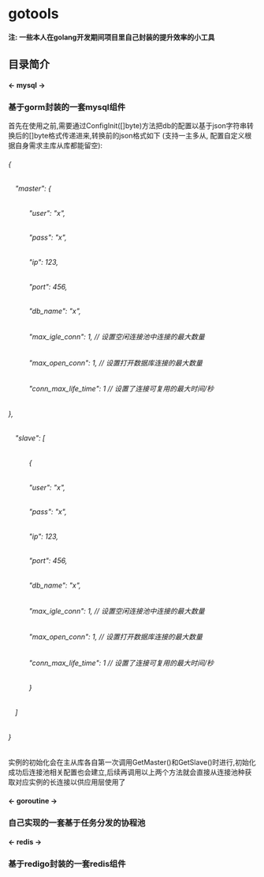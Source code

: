 # gotools
#### 注: 一些本人在golang开发期间项目里自己封装的提升效率的小工具
## 目录简介
#### <- mysql ->
### 基于gorm封装的一套mysql组件
首先在使用之前,需要通过ConfigInit([]byte)方法把db的配置以基于json字符串转换后的[]byte格式传递进来,转换前的json格式如下 (支持一主多从, 配置自定义根据自身需求主库从库都能留空):
###### {
###### &emsp;"master": {
###### &emsp;&emsp;&emsp;"user": "x",
###### &emsp;&emsp;&emsp;"pass": "x",
###### &emsp;&emsp;&emsp;"ip": 123,
###### &emsp;&emsp;&emsp;"port": 456,
###### &emsp;&emsp;&emsp;"db_name": "x",
###### &emsp;&emsp;&emsp;"max_igle_conn": 1, // 设置空闲连接池中连接的最大数量
###### &emsp;&emsp;&emsp;"max_open_conn": 1, // 设置打开数据库连接的最大数量
###### &emsp;&emsp;&emsp;"conn_max_life_time": 1 // 设置了连接可复用的最大时间/秒
######	},
###### &emsp;"slave": [
###### &emsp;&emsp;&emsp;{
###### &emsp;&emsp;&emsp;"user": "x",
###### &emsp;&emsp;&emsp;"pass": "x",
###### &emsp;&emsp;&emsp;"ip": 123,
###### &emsp;&emsp;&emsp;"port": 456,
###### &emsp;&emsp;&emsp;"db_name": "x",
###### &emsp;&emsp;&emsp;"max_igle_conn": 1, // 设置空闲连接池中连接的最大数量
###### &emsp;&emsp;&emsp;"max_open_conn": 1, // 设置打开数据库连接的最大数量
###### &emsp;&emsp;&emsp;"conn_max_life_time": 1 // 设置了连接可复用的最大时间/秒
###### &emsp;&emsp;&emsp;}
###### &emsp;]
###### }

实例的初始化会在主从库各自第一次调用GetMaster()和GetSlave()时进行,初始化成功后连接池相关配置也会建立,后续再调用以上两个方法就会直接从连接池种获取对应实例的长连接以供应用层使用了
#### <- goroutine ->
### 自己实现的一套基于任务分发的协程池

#### <- redis ->
### 基于redigo封装的一套redis组件